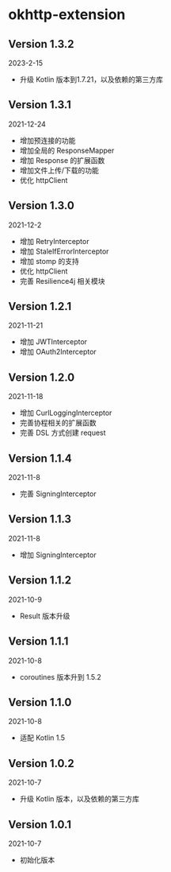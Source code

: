 okhttp-extension
===

Version 1.3.2
---
2023-2-15
* 升级 Kotlin 版本到1.7.21，以及依赖的第三方库

Version 1.3.1
---
2021-12-24
* 增加预连接的功能
* 增加全局的 ResponseMapper
* 增加 Response 的扩展函数
* 增加文件上传/下载的功能
* 优化 httpClient


Version 1.3.0
---
2021-12-2
* 增加 RetryInterceptor
* 增加 StaleIfErrorInterceptor
* 增加 stomp 的支持
* 优化 httpClient
* 完善 Resilience4j 相关模块


Version 1.2.1
---
2021-11-21
* 增加 JWTInterceptor
* 增加 OAuth2Interceptor


Version 1.2.0
---
2021-11-18
* 增加 CurlLoggingInterceptor
* 完善协程相关的扩展函数
* 完善 DSL 方式创建 request


Version 1.1.4
---
2021-11-8
* 完善 SigningInterceptor


Version 1.1.3
---
2021-11-8
* 增加 SigningInterceptor


Version 1.1.2
---
2021-10-9
* Result 版本升级


Version 1.1.1
---
2021-10-8
* coroutines 版本升到 1.5.2


Version 1.1.0
---
2021-10-8
* 适配 Kotlin 1.5


Version 1.0.2
---
2021-10-7
* 升级 Kotlin 版本，以及依赖的第三方库


Version 1.0.1
---
2021-10-7
* 初始化版本